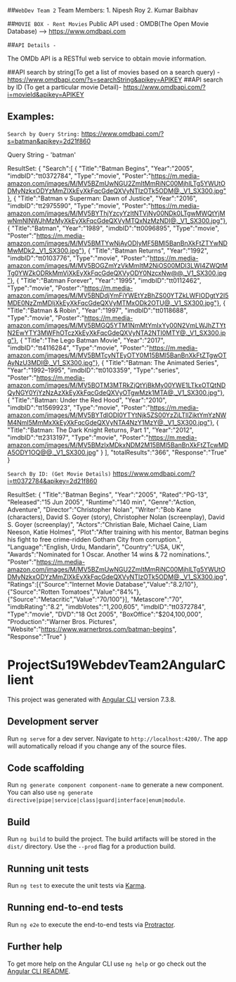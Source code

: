 ##`WebDev Team 2`
Team Members:
	1. Nipesh Roy
	2. Kumar Baibhav

##`MOVIE BOX - Rent Movies`
Public API used : OMDB(The Open Movie Database) --> https://www.omdbapi.com

##`API Details -`

The OMDb API is a RESTful web service to obtain movie information.

##API search by string(To get a list of movies based on a search query) -
https://www.omdbapi.com/?s=searchString&apikey=APIKEY
##API search by ID (To get a particular movie Detail)-
https://www.omdbapi.com/?i=movieId&apikey=APIKEY

## Examples:
`Search by Query String:`
https://www.omdbapi.com/?s=batman&apikey=2d21f860
	
Query String - 'batman'
	
ResultSet:
{
	"Search":[
		{
			"Title":"Batman Begins",
			"Year":"2005",
			"imdbID":"tt0372784",
			"Type":"movie",
			"Poster":"https://m.media-amazon.com/images/M/MV5BZmUwNGU2ZmItMmRiNC00MjhlLTg5YWUtODMyNzkxODYzMmZlXkEyXkFqcGdeQXVyNTIzOTk5ODM@._V1_SX300.jpg"},
		{
			"Title":"Batman v Superman: Dawn of Justice",
			"Year":"2016",
			"imdbID":"tt2975590",
			"Type":"movie",
			"Poster":"https://m.media-amazon.com/images/M/MV5BYThjYzcyYzItNTVjNy00NDk0LTgwMWQtYjMwNmNlNWJhMzMyXkEyXkFqcGdeQXVyMTQxNzMzNDI@._V1_SX300.jpg"},
		{
			"Title":"Batman",
			"Year":"1989",
			"imdbID":"tt0096895",
			"Type":"movie",
			"Poster":"https://m.media-amazon.com/images/M/MV5BMTYwNjAyODIyMF5BMl5BanBnXkFtZTYwNDMwMDk2._V1_SX300.jpg"},
		{
			"Title":"Batman Returns",
			"Year":"1992",
			"imdbID":"tt0103776",
			"Type":"movie",
			"Poster":"https://m.media-amazon.com/images/M/MV5BOGZmYzVkMmItM2NiOS00MDI3LWI4ZWQtMTg0YWZkODRkMmViXkEyXkFqcGdeQXVyODY0NzcxNw@@._V1_SX300.jpg"},
		{
			"Title":"Batman Forever",
			"Year":"1995",
			"imdbID":"tt0112462",
			"Type":"movie",
			"Poster":"https://m.media-amazon.com/images/M/MV5BNDdjYmFiYWEtYzBhZS00YTZkLWFlODgtY2I5MDE0NzZmMDljXkEyXkFqcGdeQXVyMTMxODk2OTU@._V1_SX300.jpg"},
		{
			"Title":"Batman & Robin",
			"Year":"1997",
			"imdbID":"tt0118688",
			"Type":"movie",
			"Poster":"https://m.media-amazon.com/images/M/MV5BMGQ5YTM1NmMtYmIxYy00N2VmLWJhZTYtN2EwYTY3MWFhOTczXkEyXkFqcGdeQXVyNTA2NTI0MTY@._V1_SX300.jpg"},
		{
			"Title":"The Lego Batman Movie",
			"Year":"2017",
			"imdbID":"tt4116284",
			"Type":"movie",
			"Poster":"https://m.media-amazon.com/images/M/MV5BMTcyNTEyOTY0M15BMl5BanBnXkFtZTgwOTAyNzU3MDI@._V1_SX300.jpg"},
		{
			"Title":"Batman: The Animated Series",
			"Year":"1992–1995",
			"imdbID":"tt0103359",
			"Type":"series",
			"Poster":"https://m.media-amazon.com/images/M/MV5BOTM3MTRkZjQtYjBkMy00YWE1LTkxOTQtNDQyNGY0YjYzNzAzXkEyXkFqcGdeQXVyOTgwMzk1MTA@._V1_SX300.jpg"},
		{
			"Title":"Batman: Under the Red Hood",
			"Year":"2010",
			"imdbID":"tt1569923",
			"Type":"movie",
			"Poster":"https://m.media-amazon.com/images/M/MV5BYTdlODI0YTYtNjk5ZS00YzZjLTllZjktYmYzNWM4NmI5MmMxXkEyXkFqcGdeQXVyNTA4NzY1MzY@._V1_SX300.jpg"},
		{
			"Title":"Batman: The Dark Knight Returns, Part 1",
			"Year":"2012",
			"imdbID":"tt2313197",
			"Type":"movie",
			"Poster":"https://m.media-amazon.com/images/M/MV5BMzIxMDkxNDM2M15BMl5BanBnXkFtZTcwMDA5ODY1OQ@@._V1_SX300.jpg"
		}
	],
	"totalResults":"366",
	"Response":"True"
}
	
`Search By ID: (Get Movie Details)`
https://www.omdbapi.com/?i=tt0372784&apikey=2d21f860
	
ResultSet:
{
	"Title":"Batman Begins",
	"Year":"2005",
	"Rated":"PG-13",
	"Released":"15 Jun 2005",
	"Runtime":"140 min",
	"Genre":"Action, Adventure",
	"Director":"Christopher Nolan",
	"Writer":"Bob Kane (characters), David S. Goyer (story), Christopher Nolan (screenplay), David S. Goyer (screenplay)",
	"Actors":"Christian Bale, Michael Caine, Liam Neeson, Katie Holmes",
	"Plot":"After training with his mentor, Batman begins his fight to free crime-ridden Gotham City from corruption.",
	"Language":"English, Urdu, Mandarin",
	"Country":"USA, UK",
	"Awards":"Nominated for 1 Oscar. Another 14 wins & 72 nominations.",
	"Poster":"https://m.media-amazon.com/images/M/MV5BZmUwNGU2ZmItMmRiNC00MjhlLTg5YWUtODMyNzkxODYzMmZlXkEyXkFqcGdeQXVyNTIzOTk5ODM@._V1_SX300.jpg",
	"Ratings":[{"Source":"Internet Movie Database","Value":"8.2/10"},
			   {"Source":"Rotten Tomatoes","Value":"84%"},
			   {"Source":"Metacritic","Value":"70/100"}],
	"Metascore":"70",
	"imdbRating":"8.2",
	"imdbVotes":"1,200,605",
	"imdbID":"tt0372784",
	"Type":"movie",
	"DVD":"18 Oct 2005",
	"BoxOffice":"$204,100,000",
	"Production":"Warner Bros. Pictures",
	"Website":"https://www.warnerbros.com/batman-begins",
	"Response":"True"
}

# ProjectSu19WebdevTeam2AngularClient

This project was generated with [Angular CLI](https://github.com/angular/angular-cli) version 7.3.8.

## Development server

Run `ng serve` for a dev server. Navigate to `http://localhost:4200/`. The app will automatically reload if you change any of the source files.

## Code scaffolding

Run `ng generate component component-name` to generate a new component. You can also use `ng generate directive|pipe|service|class|guard|interface|enum|module`.

## Build

Run `ng build` to build the project. The build artifacts will be stored in the `dist/` directory. Use the `--prod` flag for a production build.

## Running unit tests

Run `ng test` to execute the unit tests via [Karma](https://karma-runner.github.io).

## Running end-to-end tests

Run `ng e2e` to execute the end-to-end tests via [Protractor](http://www.protractortest.org/).

## Further help

To get more help on the Angular CLI use `ng help` or go check out the [Angular CLI README](https://github.com/angular/angular-cli/blob/master/README.md).

